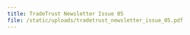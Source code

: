 ```yaml
---
title: TradeTrust Newsletter Issue 05
file: /static/uploads/tradetrust_newsletter_issue_05.pdf
---
```

